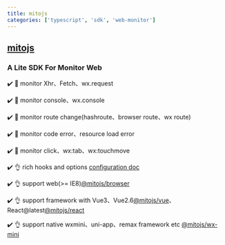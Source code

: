 ```yaml
---
title: mitojs
categories: ['typescript', 'sdk', 'web-monitor']
---
```

## [mitojs](https://github.com/mitojs/mitojs)

### A Lite SDK For Monitor Web


✔️ 🔨 monitor Xhr、Fetch、wx.request

✔️ 🔨 monitor console、wx.console

✔️ 🔨 monitor route change(hashroute、browser route、wx route)

✔️ 🔨 monitor code error、resource load error

✔️ 🔨 monitor click、wx:tab、wx:touchmove

✔️ 👌 rich hooks and options [configuration doc](https://mitojs.github.io/mito-doc/#/sdk/guide/basic-configuration)

✔️ 👌 support web(>= IE8)[@mitojs/browser](https://mitojs.github.io/mito-doc/#/sdk/guide/browser)

✔️ 👌 support framework with Vue3、Vue2.6[@mitojs/vue](https://mitojs.github.io/mito-doc/#/sdk/guide/vue)、React@latest[@mitojs/react](https://mitojs.github.io/mito-doc/#/sdk/guide/react)

✔️ 👌 support native wxmini、uni-app、remax framework etc [@mitojs/wx-mini](https://mitojs.github.io/mito-doc/#/sdk/guide/wx-mini)
